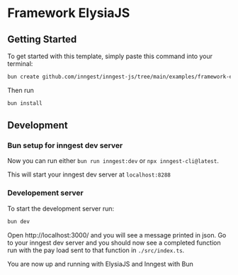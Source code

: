 # Framework ElysiaJS

## Getting Started

To get started with this template, simply paste this command into your terminal:

```bash
bun create github.com/inngest/inngest-js/tree/main/examples/framework-elysiajs inngest-elysiajs
```

Then run

```bash
bun install
```

## Development

### Bun setup for inngest dev server

Now you can run either `bun run inngest:dev` or `npx inngest-cli@latest`.

This will start your inngest dev server at `localhost:8288`

### Developement server

To start the development server run:

```bash
bun dev
```

Open http://localhost:3000/ and you will see a message printed in json. Go to your inngest dev server and you should now see a completed function run with the pay load sent to that function in `./src/index.ts`. 

You are now up and running with ElysiaJS and Inngest with Bun